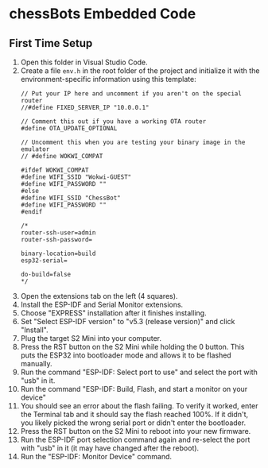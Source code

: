 # chessBots Embedded Code

## First Time Setup

1. Open this folder in Visual Studio Code.
2. Create a file `env.h` in the root folder of the project and initialize it with the environment-specific information using this template:
    ```
    // Put your IP here and uncomment if you aren't on the special router
    //#define FIXED_SERVER_IP "10.0.0.1"

    // Comment this out if you have a working OTA router
    #define OTA_UPDATE_OPTIONAL

    // Uncomment this when you are testing your binary image in the emulator
    // #define WOKWI_COMPAT

    #ifdef WOKWI_COMPAT
    #define WIFI_SSID "Wokwi-GUEST"
    #define WIFI_PASSWORD ""
    #else
    #define WIFI_SSID "ChessBot"
    #define WIFI_PASSWORD ""
    #endif

    /*
    router-ssh-user=admin
    router-ssh-password=

    binary-location=build
    esp32-serial=

    do-build=false
    */
    ```
3. Open the extensions tab on the left (4 squares).
4. Install the ESP-IDF and Serial Monitor extensions.
5. Choose "EXPRESS" installation after it finishes installing.
6. Set "Select ESP-IDF version" to "v5.3 (release version)" and click "Install".
7. Plug the target S2 Mini into your computer.
8. Press the RST button on the S2 Mini while holding the 0 button. This puts the ESP32 into bootloader mode and allows it to be flashed manually.
9. Run the command "ESP-IDF: Select port to use" and select the port with "usb" in it.
10. Run the command "ESP-IDF: Build, Flash, and start a monitor on your device"
11. You should see an error about the flash failing. To verify it worked, enter the Terminal tab and it should say the flash reached 100%. If it didn't, you likely picked the wrong serial port or didn't enter the bootloader.
12. Press the RST button on the S2 Mini to reboot into your new firmware.
13. Run the ESP-IDF port selection command again and re-select the port with "usb" in it (it may have changed after the reboot).
14. Run the "ESP-IDF: Monitor Device" command.
